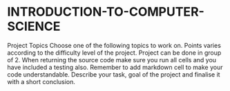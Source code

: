 # INTRODUCTION-TO-COMPUTER-SCIENCE
Project Topics
Choose one of the following topics to work on.
Points varies according to the difficulty level of the project. 
Project can be done in group of 2.
When returning the source code make sure you run all cells and you have included a testing also.
Remember to add markdown cell to make your code understandable. 
Describe your task, goal of the project and finalise it with a short conclusion.
